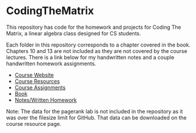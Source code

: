 # CodingTheMatrix

This repository has code for the homework and projects for Coding The Matrix, a linear algebra class designed for CS students.

Each folder in this repository corresponds to a chapter covered in the book.  Chapters 10 and 13 are not included as they are not covered by the course lectures.  There is a link below for my handwritten notes and a couple handwritten homework assignments.

* [Course Website](http://cs.brown.edu/courses/cs053/current/index.htm)
* [Course Resources](http://resources.codingthematrix.com)
* [Course Assignments](http://grading.codingthematrix.com/edition1/index.html)
* [Book](https://www.amazon.com/Coding-Matrix-Algebra-Applications-Computer/dp/0615880991/ref=mt_paperback?_encoding=UTF8&me=)
* [Notes/Written Homework](http://tinyurl.com/CodingTheMatrixNotes)

Note: The data for the pagerank lab is not included in the repository as it was over the filesize limit for GitHub.  That data can be downloaded on the course resource page.
